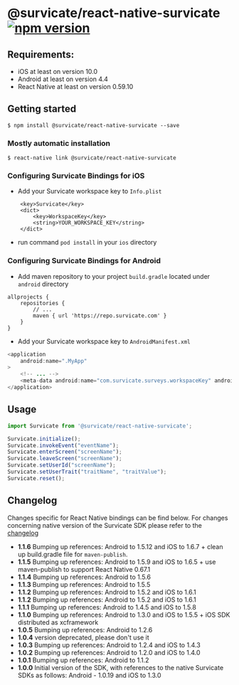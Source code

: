 # @survicate/react-native-survicate [![npm version](https://badge.fury.io/js/%40survicate%2Freact-native-survicate.svg)](https://badge.fury.io/js/%40survicate%2Freact-native-survicate)

## Requirements:
- iOS at least on version 10.0
- Android at least on version 4.4
- React Native at least on version 0.59.10

## Getting started

`$ npm install @survicate/react-native-survicate --save`

### Mostly automatic installation

`$ react-native link @survicate/react-native-survicate`

### Configuring Survicate Bindings for iOS
- Add your Survicate workspace key to `Info.plist`
```
	<key>Survicate</key>
	<dict>
		<key>WorkspaceKey</key>
		<string>YOUR_WORKSPACE_KEY</string>
	</dict>
```
- run command `pod install` in your `ios` directory

### Configuring Survicate Bindings for Android

- Add maven repository to your project `build.gradle` located under `android` directory
```
allprojects {
    repositories {
        // ...
        maven { url 'https://repo.survicate.com' }
    }
}
```
- Add your Survicate workspace key to `AndroidManifest.xml`
```java
<application
    android:name=".MyApp"
>
    <!-- ... -->
    <meta-data android:name="com.survicate.surveys.workspaceKey" android:value="YOUR_WORKSPACE_KEY"/>
</application>
```

## Usage
```javascript
import Survicate from '@survicate/react-native-survicate';

Survicate.initialize();
Survicate.invokeEvent("eventName");
Survicate.enterScreen("screenName");
Survicate.leaveScreen("screenName");
Survicate.setUserId("screenName");
Survicate.setUserTrait("traitName", "traitValue");
Survicate.reset();
```

## Changelog

Changes specific for React Native bindings can be find below. For changes concerning native version of the Survicate SDK please refer to the [changelog](https://developers.survicate.com/mobile-sdk/changelog/)

- **1.1.6** Bumping up references: Android to 1.5.12 and iOS to 1.6.7 + clean up build.gradle file for `maven-publish`.
- **1.1.5** Bumping up references: Android to 1.5.9 and iOS to 1.6.5 + use maven-publish to support React Native 0.67.1
- **1.1.4** Bumping up references: Android to 1.5.6
- **1.1.3** Bumping up references: Android to 1.5.5
- **1.1.2** Bumping up references: Android to 1.5.2 and iOS to 1.6.1
- **1.1.2** Bumping up references: Android to 1.5.2 and iOS to 1.6.1
- **1.1.1** Bumping up references: Android to 1.4.5 and iOS to 1.5.8
- **1.1.0** Bumping up references: Android to 1.3.0 and iOS to 1.5.5 + iOS SDK distributed as xcframework
- **1.0.5** Bumping up references: Android to 1.2.6
- **1.0.4** version deprecated, please don't use it
- **1.0.3** Bumping up references: Android to 1.2.4 and iOS to 1.4.3
- **1.0.2** Bumping up references: Android to 1.2.0 and iOS to 1.4.0
- **1.0.1** Bumping up references: Android to 1.1.2
- **1.0.0** Initial version of the SDK, with references to the native Survicate SDKs as follows: Android - 1.0.19 and iOS to 1.3.0